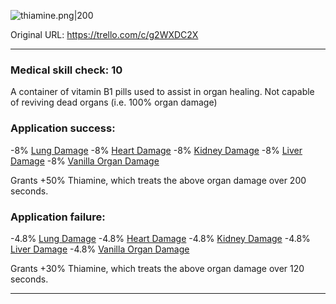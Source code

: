![thiamine.png\|200](/Items/Thiamine%20-%20Attachments/6718845db30472d958dd7d12.png)

Original URL: https://trello.com/c/g2WXDC2X

---

### Medical skill check: 10

A container of vitamin B1 pills used to assist in organ healing. Not capable of reviving dead organs (i.e. 100% organ damage)

### Application success:

\-8% [Lung Damage](../Lungs/Lung%20Damage.md)
\-8% [Heart Damage](../Heart/Heart%20Damage.md)
\-8% [Kidney Damage](../Torso/Kidney%20Damage.md)
\-8% [Liver Damage](../Torso/Liver%20Damage.md)
\-8% [Vanilla Organ Damage](../Torso/Vanilla%20Organ%20Damage.md)

Grants +50% Thiamine, which treats the above organ damage over 200 seconds.

### Application failure:

\-4.8% [Lung Damage](../Lungs/Lung%20Damage.md)
\-4.8% [Heart Damage](../Heart/Heart%20Damage.md)
\-4.8% [Kidney Damage](../Torso/Kidney%20Damage.md)
\-4.8% [Liver Damage](../Torso/Liver%20Damage.md)
\-4.8% [Vanilla Organ Damage](../Torso/Vanilla%20Organ%20Damage.md)

Grants +30% Thiamine, which treats the above organ damage over 120 seconds.

---

